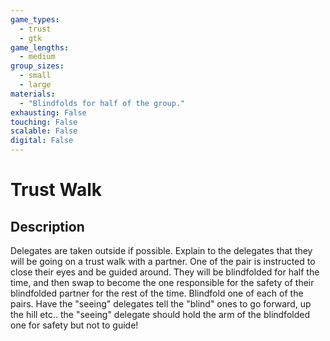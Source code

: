```yaml
---
game_types:
  - trust
  - gtk
game_lengths:
  - medium
group_sizes:
  - small
  - large
materials:
  - "Blindfolds for half of the group."
exhausting: False
touching: False
scalable: False
digital: False
---
```

# Trust Walk

## Description
Delegates are taken outside if possible. Explain to the delegates that they will be going on a trust walk with a partner. One of the pair is instructed to close their eyes and be guided around. They will be blindfolded for half the time, and then swap to become the one responsible for the safety of their blindfolded partner for the rest of the time. Blindfold one of each of the pairs. Have the \"seeing\" delegates tell the \"blind\" ones to go forward, up the hill etc.. the \"seeing\" delegate should hold the arm of the blindfolded one for safety but not to guide!
